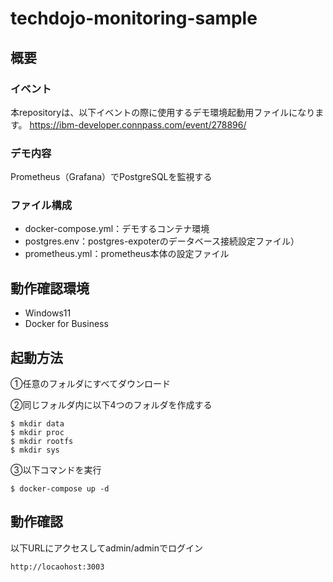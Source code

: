# techdojo-monitoring-sample
## 概要
### イベント
本repositoryは、以下イベントの際に使用するデモ環境起動用ファイルになります。
https://ibm-developer.connpass.com/event/278896/

### デモ内容
Prometheus（Grafana）でPostgreSQLを監視する

### ファイル構成
* docker-compose.yml：デモするコンテナ環境
* postgres.env：postgres-expoterのデータベース接続設定ファイル）
* prometheus.yml：prometheus本体の設定ファイル

## 動作確認環境
* Windows11
* Docker for Business

## 起動方法
➀任意のフォルダにすべてダウンロード

➁同じフォルダ内に以下4つのフォルダを作成する
```
$ mkdir data
$ mkdir proc
$ mkdir rootfs
$ mkdir sys
```

➂以下コマンドを実行
```
$ docker-compose up -d
```

## 動作確認
以下URLにアクセスしてadmin/adminでログイン
```
http://locaohost:3003
```
